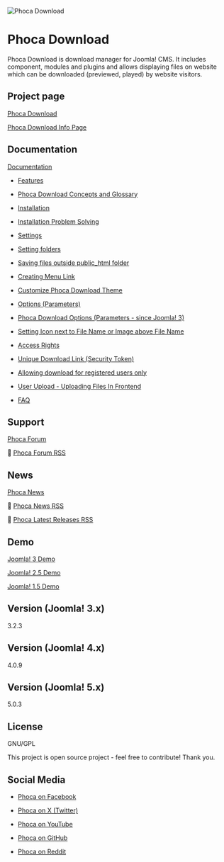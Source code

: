 



![Phoca Download](https://github.com/PhocaCz/PhocaDownload/blob/master/phocadownload.png?raw=true)

# Phoca Download



Phoca Download is download manager for Joomla! CMS. It includes component, modules and plugins and allows displaying files on website which can be downloaded (previewed, played) by website visitors.



## Project page

[Phoca Download](https://www.phoca.cz/phocadownload)

[Phoca Download Info Page](https://www.phoca.cz/project/phocadownload-joomla-download)



## Documentation

[Documentation](https://www.phoca.cz/documentation/category/17-phoca-download-component)

- [Features](https://www.phoca.cz/documents/17-phoca-download-component/66-features)

- [Phoca Download Concepts and Glossary](https://www.phoca.cz/documents/17-phoca-download-component/730-phoca-download-concepts-and-glossary)

- [Installation](https://www.phoca.cz/documents/17-phoca-download-component/232-installation)

- [Installation Problem Solving](https://www.phoca.cz/documents/17-phoca-download-component/231-installation-problem-solving)

- [Settings](https://www.phoca.cz/documents/17-phoca-download-component/109-settings)

- [Setting folders](https://www.phoca.cz/documents/17-phoca-download-component/575-setting-folders)

- [Saving files outside public_html folder](https://www.phoca.cz/documents/17-phoca-download-component/223-saving-files-outside-publichtml-folder)

- [Creating Menu Link](https://www.phoca.cz/documents/17-phoca-download-component/897-creating-menu-link)

- [Customize Phoca Download Theme](https://www.phoca.cz/documents/17-phoca-download-component/377-customize-phoca-download-theme)

- [Options (Parameters)](https://www.phoca.cz/documents/17-phoca-download-component/108-options-parameters)

- [Phoca Download Options (Parameters - since Joomla! 3)](https://www.phoca.cz/documents/17-phoca-download-component/679-options-parameters-since-joomla-3)

- [Setting Icon next to File Name or Image above File Name](https://www.phoca.cz/documents/17-phoca-download-component/86-setting-icon-next-to-file-name-or-image-above-file-name)

- [Access Rights](https://www.phoca.cz/documents/17-phoca-download-component/366-access-rights)

- [Unique Download Link (Security Token)](https://www.phoca.cz/documents/17-phoca-download-component/731-unique-download-link)

- [Allowing download for registered users only](https://www.phoca.cz/documents/17-phoca-download-component/269-allowing-download-for-registered-users-only)

- [User Upload - Uploading Files In Frontend](https://www.phoca.cz/documents/17-phoca-download-component/347-user-upload-uploading-files-in-frontend)

- [FAQ](https://www.phoca.cz/documents/17-phoca-download-component/85-faq)





## Support

[Phoca Forum](https://www.phoca.cz/forum)

:bell: [Phoca Forum RSS](https://www.phoca.cz/forum/app.php/feed)



## News

[Phoca News](https://www.phoca.cz/news)

:bell: [Phoca News RSS](https://www.phoca.cz/news?format=feed&type=rss)

:bell: [Phoca Latest Releases RSS](https://www.phoca.cz/download/feed/111?format=feed&type=rss)



## Demo

[Joomla! 3 Demo](https://www.phoca.cz/joomla3demo/)

[Joomla! 2.5 Demo](https://www.phoca.cz/joomlademo/)

[Joomla! 1.5 Demo](https://www.phoca.cz/demo/)



## Version (Joomla! 3.x)

3.2.3

## Version (Joomla! 4.x)

4.0.9

## Version (Joomla! 5.x)

5.0.3



## License

GNU/GPL



This project is open source project - feel free to contribute! Thank you.



## Social Media

- [Phoca on Facebook](https://www.facebook.com/Phoca.cz)

- [Phoca on X (Twitter)](https://twitter.com/PhocaCz)

- [Phoca on YouTube](https://www.youtube.com/user/phocavideos)

- [Phoca on GitHub](https://github.com/PhocaCz)

- [Phoca on Reddit](https://www.reddit.com/user/PhocaCz)
